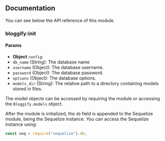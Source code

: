 ## Documentation

You can see below the API reference of this module.

### bloggify:init

#### Params
- **Object** `config`:
 - `db_name` (String): The database name
 - `username` (Object): The database username.
 - `password` (Object): The database password.
 - `options` (Object): The database options.
 - `models_dir` (String): The relative path to a directory containing models stored in files.

The model objects can be accessed by requiring the module or accessing the `Bloggify.models` object.

After the module is initialized, the `db` field is appended to the Sequelize module, being the Sequelize instance.
You can access the Sequelize instance using:

```js
const seq = require("sequelize").db;
```

